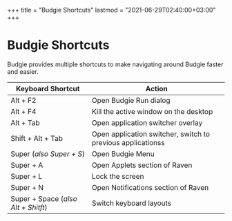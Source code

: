 +++
title = "Budgie Shortcuts"
lastmod = "2021-06-29T02:40:00+03:00"
+++
# Budgie Shortcuts

Budgie provides multiple shortcuts to make navigating around Budgie faster and easier.

Keyboard Shortcut | Action
----- | -----
Alt + F2 | Open Budgie Run dialog
Alt + F4 | Kill the active window on the desktop
Alt + Tab | Open application switcher overlay
Shift + Alt + Tab | Open application switcher, switch to previous applicationss
Super (*also Super + S*) | Open Budgie Menu
Super + A | Open Applets section of Raven
Super + L | Lock the screen
Super + N | Open Notifications section of Raven
Super + Space (*also Alt + Shitft*) | Switch keyboard layouts
